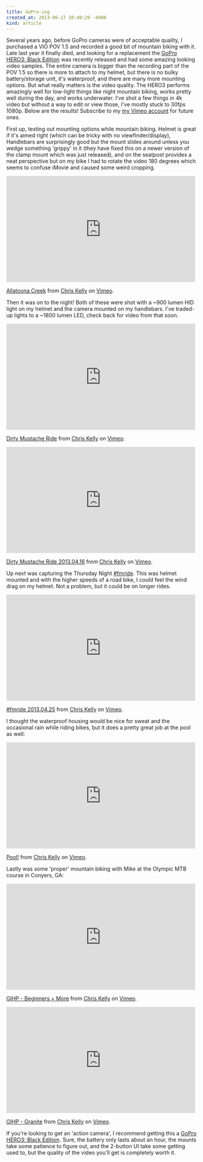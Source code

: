```yaml
---
title: GoPro-ing
created_at: 2013-06-17 10:40:29 -0400
kind: article
---
```

Several years ago, before GoPro cameras were of acceptable quality, I purchased a VIO POV 1.5 and recorded a good bit of mountain biking with it.  Late last year it finally died, and looking for a replacement the <a href="http://www.amazon.com/gp/product/B009TCD8V8/ref=as_li_ss_tl?ie=UTF8&camp=1789&creative=390957&creativeASIN=B009TCD8V8&linkCode=as2&tag=ckdake-20">GoPro HERO3: Black Edition</a><img src="https://www.assoc-amazon.com/e/ir?t=ckdake-20&l=as2&o=1&a=B009TCD8V8" width="1" height="1" border="0" alt="" style="border:none !important; margin:0px !important;" /> was recently released and had some amazing looking video samples. The entire camera is bigger than the recording part of the POV 1.5 so there is more to attach to my helmet, but there is no bulky battery/storage unit, it's waterproof, and there are many more mounting options.  But what really matters is the video quality.  The HERO3 performs amazingly well for low-light things like night mountain biking,  works pretty well during the day, and works underwater.  I've shot a few things in 4k video but without a way to edit or view those, I've mostly stuck to 30fps 1080p.  Below are the results!  Subscribe to my <a href="https://vimeo.com/ckdake">my Vimeo account</a> for future ones.

First up,  testing out mounting options while mountain biking.  Helmet is great if it's aimed right (which can be tricky with no viewfinder/display),  Handlebars are surprisingly good but the mount slides around unless you wedge something 'grippy' in it (they have fixed this on a newer version of the clamp mount which was just released), and on the seatpost provides a neat perspective but on my bike I had to rotate the video 180 degrees which seems to confuse iMovie and caused some weird cropping.

<iframe src="https://player.vimeo.com/video/63526879" width="500" height="281" frameborder="0" webkitAllowFullScreen mozallowfullscreen allowFullScreen></iframe> <p><a href="http://vimeo.com/63526879">Allatoona Creek</a> from <a href="http://vimeo.com/ckdake">Chris Kelly</a> on <a href="http://vimeo.com">Vimeo</a>.</p>

Then it was on to the night! Both of these were shot with a ~900 lumen HID light on my helmet and the camera mounted on my handlebars. I've traded-up lights to a ~1800  lumen LED, check back for video from that soon.

<iframe src="https://player.vimeo.com/video/63743865" width="500" height="281" frameborder="0" webkitAllowFullScreen mozallowfullscreen allowFullScreen></iframe> <p><a href="http://vimeo.com/63743865">Dirty Mustache Ride</a> from <a href="http://vimeo.com/ckdake">Chris Kelly</a> on <a href="http://vimeo.com">Vimeo</a>.</p>

<iframe src="https://player.vimeo.com/video/64231302" width="500" height="281" frameborder="0" webkitAllowFullScreen mozallowfullscreen allowFullScreen></iframe> <p><a href="http://vimeo.com/64231302">Dirty Mustache Ride 2013.04.16</a> from <a href="http://vimeo.com/ckdake">Chris Kelly</a> on <a href="http://vimeo.com">Vimeo</a>.</p>

Up next was capturing the Thursday Night <a href="http://fastermustache.org/race/route/2013">#fmride</a>.  This was helmet mounted and with the higher speeds of a road bike, I could feel the wind drag on my helmet. Not a problem, but it could be on longer rides.

<iframe src="https://player.vimeo.com/video/64860417" width="500" height="281" frameborder="0" webkitAllowFullScreen mozallowfullscreen allowFullScreen></iframe> <p><a href="http://vimeo.com/64860417">#fmride 2013.04.25</a> from <a href="http://vimeo.com/ckdake">Chris Kelly</a> on <a href="http://vimeo.com">Vimeo</a>.</p>

I thought the waterproof housing would be nice for sweat and the occasional rain while riding bikes,  but it does a pretty great job at the pool as well:

<iframe src="https://player.vimeo.com/video/67993323" width="500" height="281" frameborder="0" webkitAllowFullScreen mozallowfullscreen allowFullScreen></iframe> <p><a href="http://vimeo.com/67993323">Pool!</a> from <a href="http://vimeo.com/ckdake">Chris Kelly</a> on <a href="http://vimeo.com">Vimeo</a>.</p>

Lastly was some 'proper' mountain biking with Mike at the Olympic MTB course in Conyers, GA:

<iframe src="https://player.vimeo.com/video/68487674" width="500" height="281" frameborder="0" webkitAllowFullScreen mozallowfullscreen allowFullScreen></iframe> <p><a href="http://vimeo.com/68487674">GIHP - Beginners + More</a> from <a href="http://vimeo.com/ckdake">Chris Kelly</a> on <a href="http://vimeo.com">Vimeo</a>.</p>

<iframe src="https://player.vimeo.com/video/68489458" width="500" height="281" frameborder="0" webkitAllowFullScreen mozallowfullscreen allowFullScreen></iframe> <p><a href="http://vimeo.com/68489458">GIHP - Granite</a> from <a href="http://vimeo.com/ckdake">Chris Kelly</a> on <a href="http://vimeo.com">Vimeo</a>.</p>

If you're looking to get an 'action camera', I recommend getting this a <a href="http://www.amazon.com/gp/product/B009TCD8V8/ref=as_li_ss_tl?ie=UTF8&camp=1789&creative=390957&creativeASIN=B009TCD8V8&linkCode=as2&tag=ckdake-20">GoPro HERO3: Black Edition</a><img src="https://www.assoc-amazon.com/e/ir?t=ckdake-20&l=as2&o=1&a=B009TCD8V8" width="1" height="1" border="0" alt="" style="border:none !important; margin:0px !important;" />. Sure, the battery only lasts about an hour, the mounts take some patience to figure out, and the 2-button UI take some getting used to, but the quality of the video you'll get is completely worth it.


